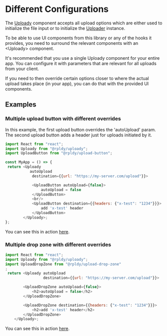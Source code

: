 # Different Configurations

The [Uploady](../packages/ui/uploady) component accepts all upload options which are either used to initialize the file input or to initialize the [Uploader](../packages/uploader) instance.

To be able to use UI components from this library or any of the hooks it provides, you need to surround the relevant components with an &lt;Uploady&gt; component.

It's recommended that you use a single Uploady component for your entire app. 
You can configure it with parameters that are relevant for all uploads from your client.

If you need to then override certain options closer to where the actual upload takes place (in your app), you can do that with the provided UI components.

## Examples

### Multiple upload button with different overrides

In this example, the first upload button overrides the 'autoUpload' param.
The second upload button adds a header just for uploads initiated by it.

```javascript
import React from "react";
import Uploady from "@rpldy/uploady";
import UploadButton from "@rpldy/upload-button";

const MyApp = () => {
 return <Uploady
           autoUpload
            destination={{url: "https://my-server.com/upload"}}>

            <UploadButton autoUpload={false}>
                autoUpload = false
            </UploadButton>
            <br/>
            <UploadButton destination={{headers: {"x-test": "1234"}}}>
                add 'x-test' header
            </UploadButton>
        </Uploady>;
};

```

You can see this in action [here](https://react-uploady-storybook.netlify.app/?path=/story/upload-button--different-configuration).

### Multiple drop zone with different overrides

```javascript
import React from "react";
import Uploady from "@rpldy/uploady";
import UploadDropZone from "@rpldy/upload-drop-zone"
;
 return <Uploady autoUpload
                 destination={{url: "https://my-server.com/upload"}}>

        <UploadDropZone autoUpload={false}>
            <h2>autoUpload = false</h2>
        </UploadDropZone>

        <UploadDropZone destination={{headers: {"x-test": "1234"}}}>
            <h2>add 'x-test' header</h2>
        </UploadDropZone>
    </Uploady>;

```

You can see this in action [here](https://react-uploady-storybook.netlify.app/?path=/story/upload-drop-zone--different-configuration).

